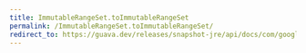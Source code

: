 ```yaml
---
title: ImmutableRangeSet.toImmutableRangeSet
permalink: /ImmutableRangeSet.toImmutableRangeSet/
redirect_to: https://guava.dev/releases/snapshot-jre/api/docs/com/google/common/collect/ImmutableRangeSet.html#toImmutableRangeSet--
---
```

